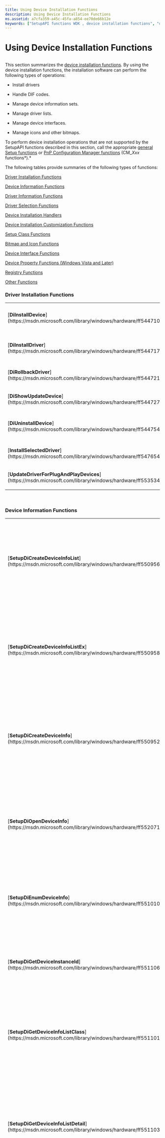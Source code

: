```yaml
---
title: Using Device Installation Functions
description: Using Device Installation Functions
ms.assetid: a7cfa359-a45c-45fa-a854-ee70de66b12e
keywords: ["SetupAPI functions WDK , device installation functions", "device installation functions WDK SetupAPI"]
---
```


# Using Device Installation Functions


## <a href="" id="ddk-using-device-installation-functions-dg"></a>


This section summarizes the [device installation functions](https://msdn.microsoft.com/library/windows/hardware/ff541299). By using the device installation functions, the installation software can perform the following types of operations:

-   Install drivers

-   Handle DIF codes.

-   Manage device information sets.

-   Manage driver lists.

-   Manage device interfaces.

-   Manage icons and other bitmaps.

To perform device installation operations that are not supported by the SetupAPI functions described in this section, call the appropriate [general Setup functions](https://msdn.microsoft.com/library/windows/hardware/ff544985) or [PnP Configuration Manager functions](https://msdn.microsoft.com/library/windows/hardware/ff549717) (CM\_*Xxx* functions*).*

The following tables provide summaries of the following types of functions:

[Driver Installation Functions](#ddk-update-driver-function-dg)

[Device Information Functions](#ddk-setupdi-device-information-functions-dg)

[Driver Information Functions](#ddk-setupdi-driver-information-functions-dg)

[Driver Selection Functions](#ddk-setupdi-driver-selection-functions-dg)

[Device Installation Handlers](#ddk-setupdi-device-installation-handlers-dg)

[Device Installation Customization Functions](#ddk-setupdi-device-installation-customization-functions-dg)

[Setup Class Functions](#ddk-setupdi-setup-class-functions-dg)

[Bitmap and Icon Functions](#ddk-setupdi-class-bitmap-and-icon-functions-dg)

[Device Interface Functions](#ddk-setupdi-device-interface-functions-dg)

[Device Property Functions (Windows Vista and Later)](#ddk-setupdi-device-property-functions-dg)

[Registry Functions](#ddk-setupdi-registry-functions-dg)

[Other Functions](#ddk-other-setupdi-functions-dg)

### <a href="" id="ddk-update-driver-function-dg"></a>Driver Installation Functions

<table>
<colgroup>
<col width="50%" />
<col width="50%" />
</colgroup>
<tbody>
<tr class="odd">
<td align="left"><p>[<strong>DiInstallDevice</strong>](https://msdn.microsoft.com/library/windows/hardware/ff544710)</p></td>
<td align="left"><p>Installs a specified driver that is preinstalled in the [driver store](driver-store.md) on a PnP device that is present in the system. (Windows Vista and later versions of Windows)</p></td>
</tr>
<tr class="even">
<td align="left"><p>[<strong>DiInstallDriver</strong>](https://msdn.microsoft.com/library/windows/hardware/ff544717)</p></td>
<td align="left"><p>Preinstalls a driver in the driver store and then installs the driver on matching PnP devices that are present in the system. (Windows Vista and later versions of Windows)</p></td>
</tr>
<tr class="odd">
<td align="left"><p>[<strong>DiRollbackDriver</strong>](https://msdn.microsoft.com/library/windows/hardware/ff544721)</p></td>
<td align="left"><p>Rolls back the driver that is installed on a specified device to the backup driver set for the device. (Windows Vista and later versions of Windows)</p></td>
</tr>
<tr class="even">
<td align="left"><p>[<strong>DiShowUpdateDevice</strong>](https://msdn.microsoft.com/library/windows/hardware/ff544727)</p></td>
<td align="left"><p>Displays the Hardware Update wizard for a specified device. (Windows Vista and later versions of Windows)</p></td>
</tr>
<tr class="odd">
<td align="left"><p>[<strong>DiUninstallDevice</strong>](https://msdn.microsoft.com/library/windows/hardware/ff544754)</p></td>
<td align="left"><p>Uninstalls a device and removes its device node ([<em>devnode</em>](https://msdn.microsoft.com/library/windows/hardware/ff556277#wdkgloss-devnode)) ) from the system. (Windows 7 and later versions of Windows)</p></td>
</tr>
<tr class="even">
<td align="left"><p>[<strong>InstallSelectedDriver</strong>](https://msdn.microsoft.com/library/windows/hardware/ff547654)</p></td>
<td align="left"><p>Installs a selected driver on a selected device.</p></td>
</tr>
<tr class="odd">
<td align="left"><p>[<strong>UpdateDriverForPlugAndPlayDevices</strong>](https://msdn.microsoft.com/library/windows/hardware/ff553534)</p></td>
<td align="left"><p>Updates the function driver that is installed for matching PnP devices that are present in the system.</p></td>
</tr>
</tbody>
</table>

 

### <a href="" id="ddk-setupdi-device-information-functions-dg"></a>Device Information Functions

<table>
<colgroup>
<col width="50%" />
<col width="50%" />
</colgroup>
<tbody>
<tr class="odd">
<td align="left"><p>[<strong>SetupDiCreateDeviceInfoList</strong>](https://msdn.microsoft.com/library/windows/hardware/ff550956)</p></td>
<td align="left"><p>Creates an empty [device information set](device-information-sets.md). This set can be associated with a class GUID.</p></td>
</tr>
<tr class="even">
<td align="left"><p>[<strong>SetupDiCreateDeviceInfoListEx</strong>](https://msdn.microsoft.com/library/windows/hardware/ff550958)</p></td>
<td align="left"><p>Creates an empty device information set. This set can be associated with a class GUID and can be for devices on a remote computer.</p></td>
</tr>
<tr class="odd">
<td align="left"><p>[<strong>SetupDiCreateDeviceInfo</strong>](https://msdn.microsoft.com/library/windows/hardware/ff550952)</p></td>
<td align="left"><p>Creates a new device information element and adds it as a new member to the specified device information set.</p></td>
</tr>
<tr class="even">
<td align="left"><p>[<strong>SetupDiOpenDeviceInfo</strong>](https://msdn.microsoft.com/library/windows/hardware/ff552071)</p></td>
<td align="left"><p>Retrieves information about an existing device instance and adds it to the specified device information set.</p></td>
</tr>
<tr class="odd">
<td align="left"><p>[<strong>SetupDiEnumDeviceInfo</strong>](https://msdn.microsoft.com/library/windows/hardware/ff551010)</p></td>
<td align="left"><p>Returns a context structure for a device information element of a device information set.</p></td>
</tr>
<tr class="even">
<td align="left"><p>[<strong>SetupDiGetDeviceInstanceId</strong>](https://msdn.microsoft.com/library/windows/hardware/ff551106)</p></td>
<td align="left"><p>Retrieves the device instance ID associated with a device information element.</p></td>
</tr>
<tr class="odd">
<td align="left"><p>[<strong>SetupDiGetDeviceInfoListClass</strong>](https://msdn.microsoft.com/library/windows/hardware/ff551101)</p></td>
<td align="left"><p>Retrieves the class GUID associated with a device information set if it has an associated class.</p></td>
</tr>
<tr class="even">
<td align="left"><p>[<strong>SetupDiGetDeviceInfoListDetail</strong>](https://msdn.microsoft.com/library/windows/hardware/ff551103)</p></td>
<td align="left"><p>Retrieves information associated with a device information set including the class GUID, remote computer handle, and remote computer name.</p></td>
</tr>
<tr class="odd">
<td align="left"><p>[<strong>SetupDiGetClassDevPropertySheets</strong>](https://msdn.microsoft.com/library/windows/hardware/ff551064)</p></td>
<td align="left"><p>Retrieves handles to the property sheets of a specified device information element or of the [device setup class](device-setup-classes.md) of a specified device information set.</p></td>
</tr>
<tr class="even">
<td align="left"><p>[<strong>SetupDiGetClassDevs</strong>](https://msdn.microsoft.com/library/windows/hardware/ff551069)</p></td>
<td align="left"><p>Returns a device information set that contains all devices of a specified class.</p></td>
</tr>
<tr class="odd">
<td align="left"><p>[<strong>SetupDiGetClassDevsEx</strong>](https://msdn.microsoft.com/library/windows/hardware/ff551072)</p></td>
<td align="left"><p>Returns a device information set that contains all devices of a specified class on a local or remote computer.</p></td>
</tr>
<tr class="even">
<td align="left"><p>[<strong>SetupDiSetSelectedDevice</strong>](https://msdn.microsoft.com/library/windows/hardware/ff552176)</p></td>
<td align="left"><p>Sets the specified device information element to be the currently-selected member of a device information set. This function is typically used by an installation wizard.</p></td>
</tr>
<tr class="odd">
<td align="left"><p>[<strong>SetupDiGetSelectedDevice</strong>](https://msdn.microsoft.com/library/windows/hardware/ff552011)</p></td>
<td align="left"><p>Retrieves the currently-selected device for the specified device information set.</p></td>
</tr>
<tr class="even">
<td align="left"><p>[<strong>SetupDiRegisterDeviceInfo</strong>](https://msdn.microsoft.com/library/windows/hardware/ff552091)</p></td>
<td align="left"><p>Registers a newly created device instance with the Plug and Play manager.</p></td>
</tr>
<tr class="odd">
<td align="left"><p>[<strong>SetupDiDeleteDeviceInfo</strong>](https://msdn.microsoft.com/library/windows/hardware/ff550978)</p></td>
<td align="left"><p>Deletes a member from the specified device information set. This function does not delete the actual device.</p></td>
</tr>
<tr class="even">
<td align="left"><p>[<strong>SetupDiDestroyDeviceInfoList</strong>](https://msdn.microsoft.com/library/windows/hardware/ff550996)</p></td>
<td align="left"><p>Destroys a device information set and frees all associated memory.</p></td>
</tr>
</tbody>
</table>

 

### <a href="" id="ddk-setupdi-driver-information-functions-dg"></a>Driver Information Functions

<table>
<colgroup>
<col width="50%" />
<col width="50%" />
</colgroup>
<tbody>
<tr class="odd">
<td align="left"><p>[<strong>SetupDiBuildDriverInfoList</strong>](https://msdn.microsoft.com/library/windows/hardware/ff550917)</p></td>
<td align="left"><p>Builds a list of drivers associated with a specified device instance or with the device information set's global class driver list.</p></td>
</tr>
<tr class="even">
<td align="left"><p>[<strong>SetupDiEnumDriverInfo</strong>](https://msdn.microsoft.com/library/windows/hardware/ff551018)</p></td>
<td align="left"><p>Enumerates the members of a driver information list.</p></td>
</tr>
<tr class="odd">
<td align="left"><p>[<strong>SetupDiGetDriverInfoDetail</strong>](https://msdn.microsoft.com/library/windows/hardware/ff551973)</p></td>
<td align="left"><p>Retrieves detailed information for a specified driver information element.</p></td>
</tr>
<tr class="even">
<td align="left"><p>[<strong>SetupDiSetSelectedDriver</strong>](https://msdn.microsoft.com/library/windows/hardware/ff552183)</p></td>
<td align="left"><p>Sets the specified member of a driver list as the currently selected-driver. It can also be used to reset the driver list so that there is no currently-selected driver.</p></td>
</tr>
<tr class="odd">
<td align="left"><p>[<strong>SetupDiGetSelectedDriver</strong>](https://msdn.microsoft.com/library/windows/hardware/ff552013)</p></td>
<td align="left"><p>Retrieves the member of a driver list that was selected as the driver to install.</p></td>
</tr>
<tr class="even">
<td align="left"><p>[<strong>SetupDiCancelDriverInfoSearch</strong>](https://msdn.microsoft.com/library/windows/hardware/ff550928)</p></td>
<td align="left"><p>Cancels a driver list search that is currently underway in a different thread.</p></td>
</tr>
<tr class="odd">
<td align="left"><p>[<strong>SetupDiDestroyDriverInfoList</strong>](https://msdn.microsoft.com/library/windows/hardware/ff551001)</p></td>
<td align="left"><p>Destroys a driver information list.</p></td>
</tr>
</tbody>
</table>

 

### <a href="" id="ddk-setupdi-driver-selection-functions-dg"></a>Driver Selection Functions

<table>
<colgroup>
<col width="50%" />
<col width="50%" />
</colgroup>
<tbody>
<tr class="odd">
<td align="left"><p>[<strong>SetupDiAskForOEMDisk</strong>](https://msdn.microsoft.com/library/windows/hardware/ff550905)</p></td>
<td align="left"><p>Displays a dialog that asks the user for the path of an OEM installation disk.</p></td>
</tr>
<tr class="even">
<td align="left"><p>[<strong>SetupDiSelectOEMDrv</strong>](https://msdn.microsoft.com/library/windows/hardware/ff552121)</p></td>
<td align="left"><p>Selects a driver for a device by using an OEM path supplied by the user.</p></td>
</tr>
<tr class="odd">
<td align="left"><p>[<strong>SetupDiSelectDevice</strong>](https://msdn.microsoft.com/library/windows/hardware/ff552115)</p></td>
<td align="left"><p>Default handler for the DIF_SELECTDEVICE request.</p></td>
</tr>
</tbody>
</table>

 

### <a href="" id="ddk-setupdi-device-installation-handlers-dg"></a>Device Installation Handlers

<table>
<colgroup>
<col width="50%" />
<col width="50%" />
</colgroup>
<tbody>
<tr class="odd">
<td align="left"><p>[<strong>SetupDiCallClassInstaller</strong>](https://msdn.microsoft.com/library/windows/hardware/ff550922)</p></td>
<td align="left"><p>Calls the appropriate class installer, and any registered co-installers, with the specified installation request.</p></td>
</tr>
<tr class="even">
<td align="left"><p>[<strong>SetupDiChangeState</strong>](https://msdn.microsoft.com/library/windows/hardware/ff550930)</p></td>
<td align="left"><p>The default handler for the DIF_PROPERTYCHANGE request. It can be used to change the state of an installed device.</p></td>
</tr>
<tr class="odd">
<td align="left"><p>[<strong>SetupDiRegisterCoDeviceInstallers</strong>](https://msdn.microsoft.com/library/windows/hardware/ff552085)</p></td>
<td align="left"><p>Registers the device-specific co-installers listed in the INF file for the specified device. This function is the default handler for DIF_REGISTER_COINSTALLERS.</p></td>
</tr>
<tr class="even">
<td align="left"><p>[<strong>SetupDiInstallDevice</strong>](https://msdn.microsoft.com/library/windows/hardware/ff552039)</p></td>
<td align="left"><p>The default handler for the DIF_INSTALLDEVICE request.</p></td>
</tr>
<tr class="odd">
<td align="left"><p>[<strong>SetupDiInstallDriverFiles</strong>](https://msdn.microsoft.com/library/windows/hardware/ff552048)</p></td>
<td align="left"><p>The default handler for the DIF_INSTALLDEVICEFILES request.</p></td>
</tr>
<tr class="even">
<td align="left"><p>[<strong>SetupDiInstallDeviceInterfaces</strong>](https://msdn.microsoft.com/library/windows/hardware/ff552043)</p></td>
<td align="left"><p>The default handler for the DIF_INSTALLINTERFACES request. It installs the interfaces that are listed in a <em>DDInstall</em>.<strong>Interfaces</strong> section of a device INF file.</p></td>
</tr>
<tr class="odd">
<td align="left"><p>[<strong>SetupDiMoveDuplicateDevice</strong>](https://msdn.microsoft.com/library/windows/hardware/ff552062)</p></td>
<td align="left"><p>This function is obsolete and cannot be used in any version of Microsoft Windows.</p></td>
</tr>
<tr class="even">
<td align="left"><p>[<strong>SetupDiRemoveDevice</strong>](https://msdn.microsoft.com/library/windows/hardware/ff552097)</p></td>
<td align="left"><p>The default handler for the DIF_REMOVEDEVICE request.</p></td>
</tr>
<tr class="odd">
<td align="left"><p>[<strong>SetupDiUnremoveDevice</strong>](https://msdn.microsoft.com/library/windows/hardware/ff552193)</p></td>
<td align="left"><p>The default handler for the DIF_UNREMOVE request.</p></td>
</tr>
<tr class="even">
<td align="left"><p>[<strong>SetupDiRegisterDeviceInfo</strong>](https://msdn.microsoft.com/library/windows/hardware/ff552091)</p></td>
<td align="left"><p>The default handler for the DIF_REGISTERDEVICE request.</p></td>
</tr>
<tr class="odd">
<td align="left"><p>[<strong>SetupDiSelectDevice</strong>](https://msdn.microsoft.com/library/windows/hardware/ff552115)</p></td>
<td align="left"><p>The default handler for the DIF_SELECTDEVICE request.</p></td>
</tr>
<tr class="even">
<td align="left"><p>[<strong>SetupDiSelectBestCompatDrv</strong>](https://msdn.microsoft.com/library/windows/hardware/ff552112)</p></td>
<td align="left"><p>The default handler for the DIF_SELECTBESTCOMPATDRV request.</p></td>
</tr>
</tbody>
</table>

 

### <a href="" id="ddk-setupdi-device-installation-customization-functions-dg"></a>Device Installation Customization Functions

<table>
<colgroup>
<col width="50%" />
<col width="50%" />
</colgroup>
<tbody>
<tr class="odd">
<td align="left"><p>[<strong>SetupDiGetClassInstallParams</strong>](https://msdn.microsoft.com/library/windows/hardware/ff551083)</p></td>
<td align="left"><p>Retrieves class install parameters for a device information set or a particular device information element.</p></td>
</tr>
<tr class="even">
<td align="left"><p>[<strong>SetupDiSetClassInstallParams</strong>](https://msdn.microsoft.com/library/windows/hardware/ff552122)</p></td>
<td align="left"><p>Sets or clears class install parameters for a device information set or a particular device information element.</p></td>
</tr>
<tr class="odd">
<td align="left"><p>[<strong>SetupDiGetDeviceInstallParams</strong>](https://msdn.microsoft.com/library/windows/hardware/ff551104)</p></td>
<td align="left"><p>Retrieves device install parameters for a device information set or a particular device information element.</p></td>
</tr>
<tr class="even">
<td align="left"><p>[<strong>SetupDiSetDeviceInstallParams</strong>](https://msdn.microsoft.com/library/windows/hardware/ff552141)</p></td>
<td align="left"><p>Sets device install parameters for a device information set or a particular device information element.</p></td>
</tr>
<tr class="odd">
<td align="left"><p>[<strong>SetupDiGetDriverInstallParams</strong>](https://msdn.microsoft.com/library/windows/hardware/ff551978)</p></td>
<td align="left"><p>Retrieves install parameters for the specified driver.</p></td>
</tr>
<tr class="even">
<td align="left"><p>[<strong>SetupDiSetDriverInstallParams</strong>](https://msdn.microsoft.com/library/windows/hardware/ff552172)</p></td>
<td align="left"><p>Sets the installation parameters for the specified driver.</p></td>
</tr>
</tbody>
</table>

 

### <a href="" id="ddk-setupdi-setup-class-functions-dg"></a>Setup Class Functions

<table>
<colgroup>
<col width="50%" />
<col width="50%" />
</colgroup>
<tbody>
<tr class="odd">
<td align="left"><p>[<strong>SetupDiBuildClassInfoList</strong>](https://msdn.microsoft.com/library/windows/hardware/ff550909)</p></td>
<td align="left"><p>Returns a list of setup class GUIDs that includes every class installed on the system.</p></td>
</tr>
<tr class="even">
<td align="left"><p>[<strong>SetupDiBuildClassInfoListEx</strong>](https://msdn.microsoft.com/library/windows/hardware/ff550911)</p></td>
<td align="left"><p>Returns a list of setup class GUIDs that includes every class installed on the local system or a remote system.</p></td>
</tr>
<tr class="odd">
<td align="left"><p>[<strong>SetupDiGetClassDescription</strong>](https://msdn.microsoft.com/library/windows/hardware/ff551053)</p></td>
<td align="left"><p>Retrieves the class description associated with the specified setup class GUID.</p></td>
</tr>
<tr class="even">
<td align="left"><p>[<strong>SetupDiGetClassDescriptionEx</strong>](https://msdn.microsoft.com/library/windows/hardware/ff551058)</p></td>
<td align="left"><p>Retrieves the description of a setup class installed on a local or remote computer.</p></td>
</tr>
<tr class="odd">
<td align="left"><p>[<strong>SetupDiGetINFClass</strong>](https://msdn.microsoft.com/library/windows/hardware/ff552010)</p></td>
<td align="left"><p>Retrieves the class of a specified device INF file.</p></td>
</tr>
<tr class="even">
<td align="left"><p>[<strong>SetupDiClassGuidsFromName</strong>](https://msdn.microsoft.com/library/windows/hardware/ff550937)</p></td>
<td align="left"><p>Retrieves the GUIDs associated with the specified class name. This list is built based on what classes are currently installed on the system.</p></td>
</tr>
<tr class="odd">
<td align="left"><p>[<strong>SetupDiClassGuidsFromNameEx</strong>](https://msdn.microsoft.com/library/windows/hardware/ff550941)</p></td>
<td align="left"><p>Retrieves the GUIDs associated with the specified class name. This resulting list contains the classes currently installed on a local or remote computer.</p></td>
</tr>
<tr class="even">
<td align="left"><p>[<strong>SetupDiClassNameFromGuid</strong>](https://msdn.microsoft.com/library/windows/hardware/ff550947)</p></td>
<td align="left"><p>Retrieves the class name associated with the class GUID.</p></td>
</tr>
<tr class="odd">
<td align="left"><p>[<strong>SetupDiClassNameFromGuidEx</strong>](https://msdn.microsoft.com/library/windows/hardware/ff550950)</p></td>
<td align="left"><p>Retrieves the class name associated with a class GUID. The class can be installed on a local or remote computer.</p></td>
</tr>
<tr class="even">
<td align="left"><p>[<strong>SetupDiInstallClass</strong>](https://msdn.microsoft.com/library/windows/hardware/ff552024)</p></td>
<td align="left"><p>Installs the <strong>ClassInstall32</strong> section of the specified INF file.</p></td>
</tr>
<tr class="odd">
<td align="left"><p>[<strong>SetupDiInstallClassEx</strong>](https://msdn.microsoft.com/library/windows/hardware/ff552032)</p></td>
<td align="left"><p>Installs a class installer or an interface class.</p></td>
</tr>
<tr class="even">
<td align="left"><p>[<strong>SetupDiOpenClassRegKey</strong>](https://msdn.microsoft.com/library/windows/hardware/ff552065)</p></td>
<td align="left"><p>Opens the [device setup class](device-setup-classes.md) registry key, or a specific subkey of the class.</p></td>
</tr>
<tr class="odd">
<td align="left"><p>[<strong>SetupDiOpenClassRegKeyEx</strong>](https://msdn.microsoft.com/library/windows/hardware/ff552067)</p></td>
<td align="left"><p>Opens the device setup class registry key, the device interface class registry key, or a specific subkey of the class. This function opens the specified key on the local computer or on a remote computer.</p></td>
</tr>
</tbody>
</table>

 

### <a href="" id="ddk-setupdi-class-bitmap-and-icon-functions-dg"></a>Bitmap and Icon Functions

<table>
<colgroup>
<col width="50%" />
<col width="50%" />
</colgroup>
<tbody>
<tr class="odd">
<td align="left"><p>[<strong>SetupDiGetClassImageList</strong>](https://msdn.microsoft.com/library/windows/hardware/ff551080)</p></td>
<td align="left"><p>Builds an image list that contains bitmaps for every installed class and returns the list in a data structure.</p></td>
</tr>
<tr class="even">
<td align="left"><p>[<strong>SetupDiGetClassImageListEx</strong>](https://msdn.microsoft.com/library/windows/hardware/ff551081)</p></td>
<td align="left"><p>Builds an image list of bitmaps for every class installed on a local or remote computer.</p></td>
</tr>
<tr class="odd">
<td align="left"><p>[<strong>SetupDiGetClassImageIndex</strong>](https://msdn.microsoft.com/library/windows/hardware/ff551074)</p></td>
<td align="left"><p>Retrieves the index within the class image list of a specified class.</p></td>
</tr>
<tr class="even">
<td align="left"><p>[<strong>SetupDiGetClassBitmapIndex</strong>](https://msdn.microsoft.com/library/windows/hardware/ff551047)</p></td>
<td align="left"><p>Retrieves the index of the mini-icon supplied for the specified class.</p></td>
</tr>
<tr class="odd">
<td align="left"><p>[<strong>SetupDiDrawMiniIcon</strong>](https://msdn.microsoft.com/library/windows/hardware/ff551005)</p></td>
<td align="left"><p>Draws the specified mini-icon at the location requested.</p></td>
</tr>
<tr class="even">
<td align="left"><p>[<strong>SetupDiLoadClassIcon</strong>](https://msdn.microsoft.com/library/windows/hardware/ff552053)</p></td>
<td align="left"><p>Loads both the large and mini-icon for the specified class.</p></td>
</tr>
<tr class="odd">
<td align="left"><p>[<strong>SetupDiLoadDeviceIcon</strong>](https://msdn.microsoft.com/library/windows/hardware/ff552057)</p></td>
<td align="left"><p>Loads a device icon for a specified device. (Windows Vista and later versions of Windows)</p></td>
</tr>
<tr class="even">
<td align="left"><p>[<strong>SetupDiDestroyClassImageList</strong>](https://msdn.microsoft.com/library/windows/hardware/ff550995)</p></td>
<td align="left"><p>Destroys a class image list.</p></td>
</tr>
</tbody>
</table>

 

### <a href="" id="ddk-setupdi-device-interface-functions-dg"></a>Device Interface Functions

<table>
<colgroup>
<col width="50%" />
<col width="50%" />
</colgroup>
<tbody>
<tr class="odd">
<td align="left"><p>[<strong>SetupDiCreateDeviceInterface</strong>](https://msdn.microsoft.com/library/windows/hardware/ff550965)</p></td>
<td align="left"><p>Registers device functionality (a device interface) for a device.</p></td>
</tr>
<tr class="even">
<td align="left"><p>[<strong>SetupDiOpenDeviceInterface</strong>](https://msdn.microsoft.com/library/windows/hardware/ff552074)</p></td>
<td align="left"><p>Retrieves information about an existing device interface and adds it to the specified device information set.</p></td>
</tr>
<tr class="odd">
<td align="left"><p>[<strong>SetupDiGetDeviceInterfaceAlias</strong>](https://msdn.microsoft.com/library/windows/hardware/ff551108)</p></td>
<td align="left"><p>Returns an alias of the specified device interface.</p></td>
</tr>
<tr class="even">
<td align="left"><p>[<strong>SetupDiGetClassDevs</strong>](https://msdn.microsoft.com/library/windows/hardware/ff551072)</p></td>
<td align="left"><p>Returns a device information set that contains all devices of a specified class.</p></td>
</tr>
<tr class="odd">
<td align="left"><p>[<strong>SetupDiGetClassDevsEx</strong>](https://msdn.microsoft.com/library/windows/hardware/ff551072)</p></td>
<td align="left"><p>Returns a device information set that contains all devices of a specified class on a local or remote computer.</p></td>
</tr>
<tr class="even">
<td align="left"><p>[<strong>SetupDiEnumDeviceInterfaces</strong>](https://msdn.microsoft.com/library/windows/hardware/ff551015)</p></td>
<td align="left"><p>Returns a context structure for a device interface element of a device information set. Each call returns information about one device interface.</p>
<p>The function can be called repeatedly to obtain information about several interfaces exposed by one or more devices.</p></td>
</tr>
<tr class="odd">
<td align="left"><p>[<strong>SetupDiGetDeviceInterfaceDetail</strong>](https://msdn.microsoft.com/library/windows/hardware/ff551120)</p></td>
<td align="left"><p>Returns details about a particular device interface.</p></td>
</tr>
<tr class="even">
<td align="left"><p>[<strong>SetupDiCreateDeviceInterfaceRegKey</strong>](https://msdn.microsoft.com/library/windows/hardware/ff550967)</p></td>
<td align="left"><p>Creates a registry subkey for storing information about a device interface instance and returns a handle to the key.</p></td>
</tr>
<tr class="odd">
<td align="left"><p>[<strong>SetupDiOpenDeviceInterfaceRegKey</strong>](https://msdn.microsoft.com/library/windows/hardware/ff552075)</p></td>
<td align="left"><p>Opens the registry subkey that is used by applications and drivers to store information that is specific to a device interface instance and returns a handle to the key.</p></td>
</tr>
<tr class="even">
<td align="left"><p>[<strong>SetupDiDeleteDeviceInterfaceRegKey</strong>](https://msdn.microsoft.com/library/windows/hardware/ff550986)</p></td>
<td align="left"><p>Deletes the registry subkey that was used by applications and drivers to store information that is specific to a device interface instance.</p></td>
</tr>
<tr class="odd">
<td align="left"><p>[<strong>SetupDiInstallDeviceInterfaces</strong>](https://msdn.microsoft.com/library/windows/hardware/ff552043)</p></td>
<td align="left"><p>Is the default handler for the DIF_INSTALLINTERFACES request. It installs the interfaces that are listed in a <em>DDInstall</em>.<strong>Interfaces</strong> section of a device INF file.</p></td>
</tr>
<tr class="even">
<td align="left"><p>[<strong>SetupDiRemoveDeviceInterface</strong>](https://msdn.microsoft.com/library/windows/hardware/ff552102)</p></td>
<td align="left"><p>Removes a registered device interface from the system.</p></td>
</tr>
<tr class="odd">
<td align="left"><p>[<strong>SetupDiDeleteDeviceInterfaceData</strong>](https://msdn.microsoft.com/library/windows/hardware/ff550984)</p></td>
<td align="left"><p>Deletes a device interface from a device information set.</p></td>
</tr>
<tr class="even">
<td align="left"><p>[<strong>SetupDiSetDeviceInterfaceDefault</strong>](https://msdn.microsoft.com/library/windows/hardware/ff552149)</p></td>
<td align="left"><p>Sets a specified device interface as the default interface for a device class.</p></td>
</tr>
<tr class="odd">
<td align="left"><p>[<strong>SetupDiInstallClassEx</strong>](https://msdn.microsoft.com/library/windows/hardware/ff552032)</p></td>
<td align="left"><p>Installs a class installer or an interface class.</p></td>
</tr>
<tr class="even">
<td align="left"><p>[<strong>SetupDiOpenClassRegKeyEx</strong>](https://msdn.microsoft.com/library/windows/hardware/ff552067)</p></td>
<td align="left"><p>Opens the [device setup class](device-setup-classes.md) registry key, the device interface class registry key, or a specific subkey of the class. This function opens the specified key on the local computer or on a remote computer.</p></td>
</tr>
</tbody>
</table>

 

### <a href="" id="ddk-setupdi-device-property-functions-dg"></a>Device Property Functions (Windows Vista and Later)

<table>
<colgroup>
<col width="50%" />
<col width="50%" />
</colgroup>
<tbody>
<tr class="odd">
<td align="left"><p>[<strong>SetupDiGetClassProperty</strong>](https://msdn.microsoft.com/library/windows/hardware/ff551086)</p></td>
<td align="left"><p>Retrieves a device property that is set for a device setup class or a device interface class.</p></td>
</tr>
<tr class="even">
<td align="left"><p>[<strong>SetupDiGetClassPropertyEx</strong>](https://msdn.microsoft.com/library/windows/hardware/ff551090)</p></td>
<td align="left"><p>Retrieves a class property for a device setup class or a device interface class on a local or remote computer.</p></td>
</tr>
<tr class="odd">
<td align="left"><p>[<strong>SetupDiGetClassPropertyKeys</strong>](https://msdn.microsoft.com/library/windows/hardware/ff551091)</p></td>
<td align="left"><p>Retrieves an array of the device property keys that represent the device properties that are set for a device setup class or a device interface class.</p></td>
</tr>
<tr class="even">
<td align="left"><p>[<strong>SetupDiGetClassPropertyKeysEx</strong>](https://msdn.microsoft.com/library/windows/hardware/ff551093)</p></td>
<td align="left"><p>Retrieves an array of the device property keys that represent the device properties that are set for a device setup class or a device interface class on a local or a remote computer.</p></td>
</tr>
<tr class="odd">
<td align="left"><p>[<strong>SetupDiGetDeviceInterfaceProperty</strong>](https://msdn.microsoft.com/library/windows/hardware/ff551122)</p></td>
<td align="left"><p>Retrieves a device property that is set for a device interface.</p></td>
</tr>
<tr class="even">
<td align="left"><p>[<strong>SetupDiGetDeviceInterfacePropertyKeys</strong>](https://msdn.microsoft.com/library/windows/hardware/ff551959)</p></td>
<td align="left"><p>Retrieves an array of device property keys that represent the device properties that are set for a device interface.</p></td>
</tr>
<tr class="odd">
<td align="left"><p>[<strong>SetupDiGetDeviceProperty</strong>](https://msdn.microsoft.com/library/windows/hardware/ff551963)</p></td>
<td align="left"><p>Retrieves a device instance property.</p></td>
</tr>
<tr class="even">
<td align="left"><p>[<strong>SetupDiGetDevicePropertyKeys</strong>](https://msdn.microsoft.com/library/windows/hardware/ff551965)</p></td>
<td align="left"><p>Retrieves an array of the device property keys that represent the device properties that are set for a device instance.</p></td>
</tr>
<tr class="odd">
<td align="left"><p>[<strong>SetupDiSetClassProperty</strong>](https://msdn.microsoft.com/library/windows/hardware/ff552128)</p></td>
<td align="left"><p>Sets a class property for a device setup class or a device interface class.</p></td>
</tr>
<tr class="even">
<td align="left"><p>[<strong>SetupDiSetClassPropertyEx</strong>](https://msdn.microsoft.com/library/windows/hardware/ff552132)</p></td>
<td align="left"><p>Sets a device property for a device setup class or a device interface class on a local or remote computer.</p></td>
</tr>
<tr class="odd">
<td align="left"><p>[<strong>SetupDiSetDeviceInterfaceProperty</strong>](https://msdn.microsoft.com/library/windows/hardware/ff552158)</p></td>
<td align="left"><p>Sets a device property of a device interface.</p></td>
</tr>
<tr class="even">
<td align="left"><p>[<strong>SetupDiSetDeviceProperty</strong>](https://msdn.microsoft.com/library/windows/hardware/ff552163)</p></td>
<td align="left"><p>Sets a device instance property.</p></td>
</tr>
</tbody>
</table>

 

### <a href="" id="ddk-setupdi-registry-functions-dg"></a>Registry Functions

<table>
<colgroup>
<col width="50%" />
<col width="50%" />
</colgroup>
<tbody>
<tr class="odd">
<td align="left"><p>[<strong>SetupDiCreateDevRegKey</strong>](https://msdn.microsoft.com/library/windows/hardware/ff550973)</p></td>
<td align="left"><p>Creates a registry storage key for device-specific configuration information and returns a handle to the key.</p></td>
</tr>
<tr class="even">
<td align="left"><p>[<strong>SetupDiOpenDevRegKey</strong>](https://msdn.microsoft.com/library/windows/hardware/ff552079)</p></td>
<td align="left"><p>Opens a registry storage key for device-specific configuration information and returns a handle to the key.</p></td>
</tr>
<tr class="odd">
<td align="left"><p>[<strong>SetupDiDeleteDevRegKey</strong>](https://msdn.microsoft.com/library/windows/hardware/ff550991)</p></td>
<td align="left"><p>Deletes the specified user-accessible registry key(s) associated with a device information element.</p></td>
</tr>
<tr class="even">
<td align="left"><p>[<strong>SetupDiOpenClassRegKey</strong>](https://msdn.microsoft.com/library/windows/hardware/ff552065)</p></td>
<td align="left"><p>Opens the setup class registry key, or a specific subkey of the class.</p></td>
</tr>
<tr class="odd">
<td align="left"><p>[<strong>SetupDiOpenClassRegKeyEx</strong>](https://msdn.microsoft.com/library/windows/hardware/ff552067)</p></td>
<td align="left"><p>Opens the device setup class registry key, the device interface class registry key, or a specific subkey of the class.</p>
<p>This function opens the specified key on the local computer or on a remote computer.</p></td>
</tr>
<tr class="even">
<td align="left"><p>[<strong>SetupDiCreateDeviceInterfaceRegKey</strong>](https://msdn.microsoft.com/library/windows/hardware/ff550967)</p></td>
<td align="left"><p>Creates a nonvolatile registry subkey for storing information about a device interface instance and returns a handle to the key.</p></td>
</tr>
<tr class="odd">
<td align="left"><p>[<strong>SetupDiOpenDeviceInterfaceRegKey</strong>](https://msdn.microsoft.com/library/windows/hardware/ff552075)</p></td>
<td align="left"><p>Opens the registry subkey that is used by applications and drivers to store information that is specific to a device interface instance and returns a handle to the key.</p></td>
</tr>
<tr class="even">
<td align="left"><p>[<strong>SetupDiDeleteDeviceInterfaceRegKey</strong>](https://msdn.microsoft.com/library/windows/hardware/ff550986)</p></td>
<td align="left"><p>Deletes the registry subkey that was used by applications and drivers to store information that is specific to a device interface instance.</p></td>
</tr>
<tr class="odd">
<td align="left"><p>[<strong>SetupDiSetDeviceRegistryProperty</strong>](https://msdn.microsoft.com/library/windows/hardware/ff552169)</p></td>
<td align="left"><p>Sets the specified Plug and Play device property.</p></td>
</tr>
<tr class="even">
<td align="left"><p>[<strong>SetupDiGetDeviceRegistryProperty</strong>](https://msdn.microsoft.com/library/windows/hardware/ff551967)</p></td>
<td align="left"><p>Retrieves the specified Plug and Play device property.</p></td>
</tr>
<tr class="odd">
<td align="left"><p>[<strong>SetupDiGetClassRegistryProperty</strong>](https://msdn.microsoft.com/library/windows/hardware/ff551097)</p></td>
<td align="left"><p>Retrieves a specified device class property from the registry.</p></td>
</tr>
<tr class="even">
<td align="left"><p>[<strong>SetupDiSetClassRegistryProperty</strong>](https://msdn.microsoft.com/library/windows/hardware/ff552135)</p></td>
<td align="left"><p>Sets a specified device class property in the registry.</p></td>
</tr>
</tbody>
</table>

 

### <a href="" id="ddk-other-setupdi-functions-dg"></a>Other Functions

<table>
<colgroup>
<col width="50%" />
<col width="50%" />
</colgroup>
<tbody>
<tr class="odd">
<td align="left"><p>[<strong>SetupDiGetActualModelsSection</strong>](https://msdn.microsoft.com/library/windows/hardware/ff551029)</p></td>
<td align="left"><p>Retrieves the appropriate decorated [<strong>INF Models section</strong>](inf-models-section.md) to use when installing a device from a device INF file.</p></td>
</tr>
<tr class="even">
<td align="left"><p>[<strong>SetupDiGetActualSectionToInstall</strong>](https://msdn.microsoft.com/library/windows/hardware/ff551039)</p></td>
<td align="left"><p>Retrieves the appropriate <em>DDInstall</em> section to use when installing a device from a device INF file.</p></td>
</tr>
<tr class="odd">
<td align="left"><p>[<strong>SetupDiGetActualSectionToInstallEx</strong>](https://msdn.microsoft.com/library/windows/hardware/ff551045)</p></td>
<td align="left"><p>Retrieves the name of the INF <em>DDInstall</em> section that installs a device for a specified operating system and processor architecture.</p></td>
</tr>
<tr class="even">
<td align="left"><p>[<strong>SetupDiGetHwProfileFriendlyName</strong>](https://msdn.microsoft.com/library/windows/hardware/ff551983)</p></td>
<td align="left"><p>Retrieves the friendly name associated with a hardware profile ID.</p></td>
</tr>
<tr class="odd">
<td align="left"><p>[<strong>SetupDiGetHwProfileFriendlyNameEx</strong>](https://msdn.microsoft.com/library/windows/hardware/ff551989)</p></td>
<td align="left"><p>Retrieves the friendly name associated with a hardware profile ID on a local or remote computer.</p></td>
</tr>
<tr class="even">
<td align="left"><p>[<strong>SetupDiGetHwProfileList</strong>](https://msdn.microsoft.com/library/windows/hardware/ff551997)</p></td>
<td align="left"><p>Retrieves a list of all currently defined hardware profile IDs.</p></td>
</tr>
<tr class="odd">
<td align="left"><p>[<strong>SetupDiGetHwProfileListEx</strong>](https://msdn.microsoft.com/library/windows/hardware/ff552006)</p></td>
<td align="left"><p>Retrieves a list of all currently defined hardware profile IDs on a local or remote computer.</p></td>
</tr>
<tr class="even">
<td align="left"><p>[<strong>SetupDiRestartDevices</strong>](https://msdn.microsoft.com/library/windows/hardware/ff552104)</p></td>
<td align="left"><p>Restarts a specified device or, if necessary, starts all devices that are operated by the same function and filter drivers as the specified device.</p></td>
</tr>
</tbody>
</table>

 

 

 





